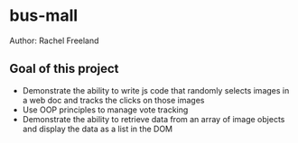 # bus-mall

Author: Rachel Freeland

## Goal of this project

- Demonstrate the ability to write js code that randomly selects images in a web doc and tracks the clicks on those images
- Use OOP principles to manage vote tracking
- Demonstrate the ability to retrieve data from an array of image objects and display the data as a list in the DOM